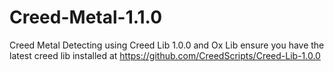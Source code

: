 # Creed-Metal-1.1.0
Creed Metal Detecting using Creed Lib 1.0.0 and Ox Lib
ensure you have the latest creed lib installed at https://github.com/CreedScripts/Creed-Lib-1.0.0
